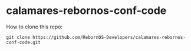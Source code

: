 # calamares-rebornos-conf-code

How to clone this repo:

```
git clone https://github.com/RebornOS-Developers/calamares-rebornos-conf-code.git
```

